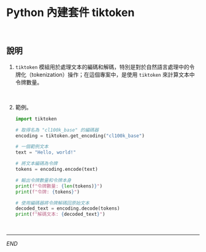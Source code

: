 # Python 內建套件 tiktoken

<br>

## 說明

1. `tiktoken` 模組用於處理文本的編碼和解碼，特別是對於自然語言處理中的令牌化（tokenization）操作；在這個專案中，是使用 `tiktoken` 來計算文本中令牌數量。

<br>

2. 範例。

    ```python
    import tiktoken

    # 取得名為 "cl100k_base" 的編碼器
    encoding = tiktoken.get_encoding("cl100k_base")

    # 一個範例文本
    text = "Hello, world!"

    # 將文本編碼為令牌
    tokens = encoding.encode(text)

    # 輸出令牌數量和令牌本身
    print(f"令牌數量: {len(tokens)}")
    print(f"令牌: {tokens}")

    # 使用編碼器將令牌解碼回原始文本
    decoded_text = encoding.decode(tokens)
    print(f"解碼文本: {decoded_text}")
    ```

<br>

___

_END_
